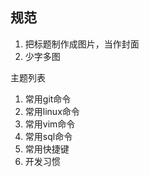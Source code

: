 

## 规范

1. 把标题制作成图片，当作封面
2. 少字多图



主题列表

1. 常用git命令
2. 常用linux命令
3. 常用vim命令
4. 常用sql命令
5. 常用快捷键
6. 开发习惯
